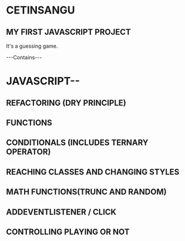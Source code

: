 # CETINSANGU

## MY FIRST JAVASCRIPT PROJECT

It's a guessing game.

---Contains---

# JAVASCRIPT--

## REFACTORING (DRY PRINCIPLE)
## FUNCTIONS
## CONDITIONALS (INCLUDES TERNARY OPERATOR)
## REACHING CLASSES AND CHANGING STYLES
## MATH FUNCTIONS(TRUNC AND RANDOM)
## ADDEVENTLISTENER / CLICK
## CONTROLLING PLAYING OR NOT
